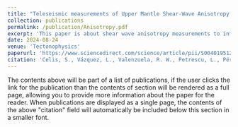 ```yaml
---
title: "Teleseismic measurements of Upper Mantle Shear-Wave Anisotropy in Southern Mexico"
collection: publications
permalink: /publication/Anisotropy.pdf
excerpt: 'This paper is about shear wave anisotropy measurements to infer mantle flow patterns in Mexico'
date: 2024-08-24
venue: 'Tectonophysics'
paperurl: 'https://www.sciencedirect.com/science/article/pii/S0040195124002671?casa_token=z9hVxLxvk-UAAAAA:GRIJ1HsTWGyoi6FU7hJOJecTErqVvXsZI-EAq0TA3OQA0gbTwwGEcygp2rd-OeCuB4CiwB3SUA'
citation: 'Celis, S., Vázquez, L., Valenzuela, R. W., Petrescu, L., Pérez-Campos, X., & Soto, G. L. (2024). Teleseismic measurements of Upper Mantle Shear-Wave Anisotropy in Southern Mexico. Tectonophysics, 888, 230465.'
---
```


The contents above will be part of a list of publications, if the user clicks the link for the publication than the contents of section will be rendered as a full page, allowing you to provide more information about the paper for the reader. When publications are displayed as a single page, the contents of the above "citation" field will automatically be included below this section in a smaller font.
